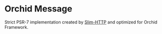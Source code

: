 Orchid Message
====
Strict PSR-7 implementation сreated by [Slim-HTTP](https://github.com/slimphp/Slim-Http) and optimized for Orchid Framework.
